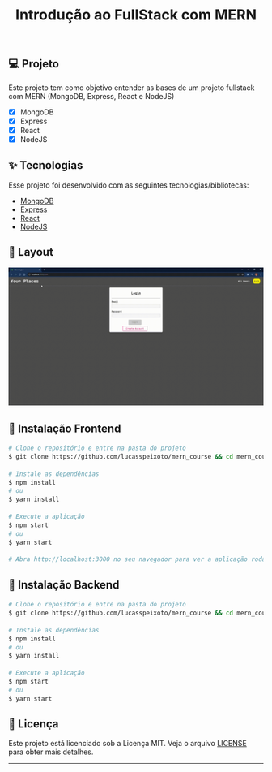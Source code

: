 <h1 align="center">
   Introdução ao FullStack com MERN
</h1>

<br>

## 💻 Projeto

Este projeto tem como objetivo entender as bases de um projeto fullstack com MERN (MongoDB, Express, React e NodeJS)

- [x] MongoDB
- [x] Express
- [x] React
- [x] NodeJS

## ✨ Tecnologias

Esse projeto foi desenvolvido com as seguintes tecnologias/bibliotecas:

- [MongoDB](https://www.mongodb.com/)
- [Express](https://expressjs.com/)
- [React](https://reactjs.org/)
- [NodeJS](https://nodejs.org/en/)

## 🔖 Layout

![caption](frontend/public/assets/presentation.gif)


## 🚀 Instalação Frontend

```bash
# Clone o repositório e entre na pasta do projeto
$ git clone https://github.com/lucasspeixoto/mern_course && cd mern_course/frontend

# Instale as dependências
$ npm install
# ou
$ yarn install

# Execute a aplicação
$ npm start
# ou
$ yarn start

# Abra http://localhost:3000 no seu navegador para ver a aplicação rodando!

```
## 🚀 Instalação Backend

```bash
# Clone o repositório e entre na pasta do projeto
$ git clone https://github.com/lucasspeixoto/mern_course && cd mern_course/backend

# Instale as dependências
$ npm install
# ou
$ yarn install

# Execute a aplicação
$ npm start
# ou
$ yarn start

```

## 📝 Licença

Este projeto está licenciado sob a Licença MIT. Veja o arquivo [LICENSE](LICENSE) para obter mais detalhes.

---
